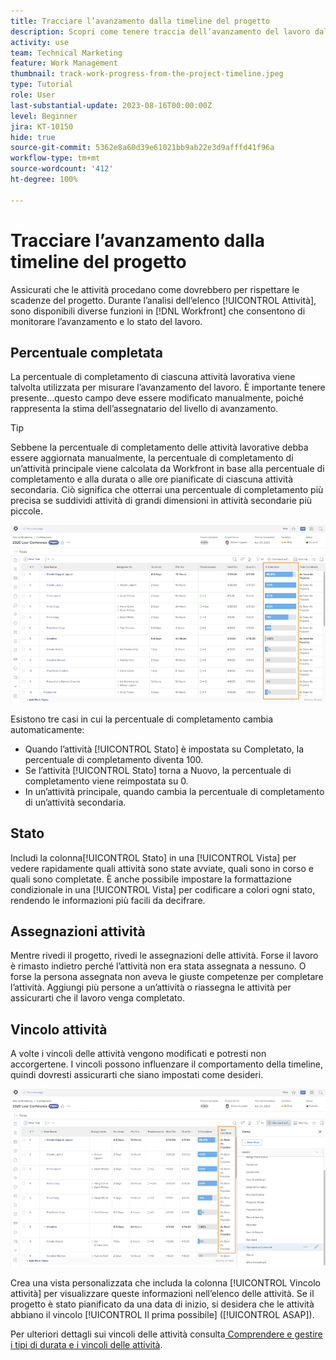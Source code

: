 ```yaml
---
title: Tracciare l’avanzamento dalla timeline del progetto
description: Scopri come tenere traccia dell’avanzamento del lavoro dalla timeline del progetto in  [!DNL  Workfront]  utilizzando percentuali di completamento, stato, assegnazioni o vincoli.
activity: use
team: Technical Marketing
feature: Work Management
thumbnail: track-work-progress-from-the-project-timeline.jpeg
type: Tutorial
role: User
last-substantial-update: 2023-08-16T00:00:00Z
level: Beginner
jira: KT-10150
hide: true
source-git-commit: 5362e8a60d39e61021bb9ab22e3d9afffd41f96a
workflow-type: tm+mt
source-wordcount: '412'
ht-degree: 100%

---
```


# Tracciare l’avanzamento dalla timeline del progetto

Assicurati che le attività procedano come dovrebbero per rispettare le scadenze del progetto. Durante l’analisi dell’elenco [!UICONTROL Attività], sono disponibili diverse funzioni in [!DNL  Workfront] che consentono di monitorare l’avanzamento e lo stato del lavoro.

## Percentuale completata

La percentuale di completamento di ciascuna attività lavorativa viene talvolta utilizzata per misurare l’avanzamento del lavoro. È importante tenere presente...questo campo deve essere modificato manualmente, poiché rappresenta la stima dell’assegnatario del livello di avanzamento.

>[!TIP]
>
>Sebbene la percentuale di completamento delle attività lavorative debba essere aggiornata manualmente, la percentuale di completamento di un’attività principale viene calcolata da Workfront in base alla percentuale di completamento e alla durata o alle ore pianificate di ciascuna attività secondaria. Ciò significa che otterrai una percentuale di completamento più precisa se suddividi attività di grandi dimensioni in attività secondarie più piccole.


![Elenco attività progetto con colonna [!UICONTROL Percentuale di completamento] ](assets/planner-fund-task-percent-complete.png)

Esistono tre casi in cui la percentuale di completamento cambia automaticamente:

* Quando l’attività [!UICONTROL Stato] è impostata su Completato, la percentuale di completamento diventa 100.
* Se l’attività [!UICONTROL Stato] torna a Nuovo, la percentuale di completamento viene reimpostata su 0.
* In un’attività principale, quando cambia la percentuale di completamento di un’attività secondaria.

## Stato

Includi la colonna[!UICONTROL Stato] in una [!UICONTROL Vista] per vedere rapidamente quali attività sono state avviate, quali sono in corso e quali sono completate. È anche possibile impostare la formattazione condizionale in una [!UICONTROL Vista] per codificare a colori ogni stato, rendendo le informazioni più facili da decifrare.

## Assegnazioni attività

Mentre rivedi il progetto, rivedi le assegnazioni delle attività. Forse il lavoro è rimasto indietro perché l’attività non era stata assegnata a nessuno. O forse la persona assegnata non aveva le giuste competenze per completare l’attività. Aggiungi più persone a un’attività o riassegna le attività per assicurarti che il lavoro venga completato.

## Vincolo attività

A volte i vincoli delle attività vengono modificati e potresti non accorgertene. I vincoli possono influenzare il comportamento della timeline, quindi dovresti assicurarti che siano impostati come desideri.

![Elenco attività progetto con colonna vincolo attività](assets/planner-fund-task-constraint.png)

Crea una vista personalizzata che includa la colonna [!UICONTROL Vincolo attività] per visualizzare queste informazioni nell’elenco delle attività. Se il progetto è stato pianificato da una data di inizio, si desidera che le attività abbiano il vincolo [!UICONTROL Il prima possibile] ([!UICONTROL ASAP]).

Per ulteriori dettagli sui vincoli delle attività consulta[ Comprendere e gestire i tipi di durata e i vincoli delle attività](https://experienceleague.adobe.com/docs/workfront-learn/tutorials-workfront/manage-work/intermediate-projects/understand-and-manage-duration-types-and-task-constraints.html?lang=it).
